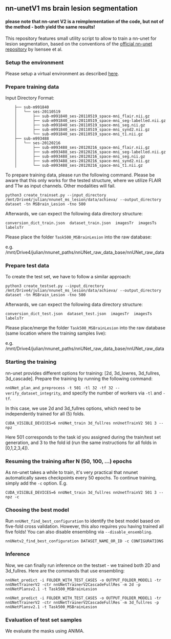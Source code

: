 ## nn-unetV1 ms brain lesion segmentation
#### please note that nn-unet V2 is a reimplementation of the code, but not of the method - both yield the same results!

This repository features small utility script to allow to train a nn-unet for lesion segmentation,
based on the conventions of the [official nn-unet repository](https://github.com/MIC-DKFZ/nnUNet#run-inference) by Isensee et al.


### Setup the environment

Please setup a virtual environment as described [here](https://github.com/MIC-DKFZ/nnUNet#installation).

### Prepare training data

Input Directory Format:

```
    ├── sub-m991840
    │   └── ses-20110519
    │       ├── sub-m991840_ses-20110519_space-mni_flair.nii.gz
    │       ├── sub-m991840_ses-20110519_space-mni_seg-labelled.nii.gz
    │       ├── sub-m991840_ses-20110519_space-mni_seg.nii.gz
    │       ├── sub-m991840_ses-20110519_space-mni_synd2.nii.gz
    │       └── sub-m991840_ses-20110519_space-mni_t1.nii.gz
    ├── sub-m993488
    │   └── ses-20120216
    │       ├── sub-m993488_ses-20120216_space-mni_flair.nii.gz
    │       ├── sub-m993488_ses-20120216_space-mni_seg-labelled.nii.gz
    │       ├── sub-m993488_ses-20120216_space-mni_seg.nii.gz
    │       ├── sub-m993488_ses-20120216_space-mni_synd2.nii.gz
    │       └── sub-m993488_ses-20120216_space-mni_t1.nii.gz
```


To prepare training data, please run the following command. Please be aware that this only works for the tested structure,
where we utilize FLAIR and T1w as input channels. Other modalities will fail.

```
python3 create_trainset.py --input_directory /mnt/Drive4/julian/nnunet_ms_lesion/data/achieva/ --output_directory dataset -tn MSBrain_Lesion -tno 500
```
Afterwards, we can expect the following data directory structure:

```
conversion_dict_train.json  dataset_train.json  imagesTr  imagesTs  labelsTr
```

Please place the folder `Task500_MSBrainLesion` into the raw database:

e.g. /mnt/Drive4/julian/nnunet_paths/nnUNet_raw_data_base/nnUNet_raw_data

### Prepare test data

To create the test set, we have to follow a similar approach:

```
python3 create_testset.py --input_directory /mnt/Drive4/julian/nnunet_ms_lesion/data/achieva/ --output_directory dataset -tn MSBrain_Lesion -tno 500
```

Afterwards, we can expect the following data directory structure:

```
conversion_dict_test.json  dataset_test.json  imagesTr  imagesTs  labelsTr
```

Please place/merge the folder `Task500_MSBrainLesion` into the raw database (same location where the training samples live):

e.g. /mnt/Drive4/julian/nnunet_paths/nnUNet_raw_data_base/nnUNet_raw_data


### Starting the training

nn-unet provides different options for training: [2d, 3d_lowres, 3d_fullres, 3d_cascade]. Prepare the training by running the following command:

`nnUNet_plan_and_preprocess -t 501 -tl 32 -tf 32 --verify_dataset_integrity`, and specify the number of workers via `-tl` and `-tf`.

In this case, we use 2d and 3d_fullres options, which need to be independently trained for all (5) folds.

`
CUDA_VISIBLE_DEVICES=6 nnUNet_train 3d_fullres nnUnetTrainV2 501 3 --npz
`

Here 501 corresponds to the task id you assigned during the train/test set generation, and 3 to the fold id (run the same instructions for all folds in [0,1,2,3,4]).

### Resuming the training after N (50, 100, ...) epochs

As nn-unet takes a while to train, it's very practical that nnunet automatically saves checkpoints every 50 epochs. To continue training, simply add the `-c` option. E.g.

`CUDA_VISIBLE_DEVICES=6 nnUNet_train 3d_fullres nnUnetTrainV2 501 3 --npz -c`

### Choosing the best model

Run `nnUNet_find_best_configuration` to identify the best model based on five-fold cross validation. However, this also requires you having trained all five folds! You can also disable ensembling via `--disable_ensembling`.

```
nnUNetv2_find_best_configuration DATASET_NAME_OR_ID -c CONFIGURATIONS 
```

### Inference

Now, we can finally run inference on the testset - we trained both 2D and 3d_fullres. Here are the commands that use ensembling:

```
nnUNet_predict -i FOLDER_WITH_TEST_CASES -o OUTPUT_FOLDER_MODEL1 -tr nnUNetTrainerV2 -ctr nnUNetTrainerV2CascadeFullRes -m 2d -p nnUNetPlansv2.1 -t Task500_MSBrainLesion
```

```
nnUNet_predict -i FOLDER_WITH_TEST_CASES -o OUTPUT_FOLDER_MODEL1 -tr nnUNetTrainerV2 -ctr nnUNetTrainerV2CascadeFullRes -m 3d_fullres -p nnUNetPlansv2.1 -t Task500_MSBrainLesion
```

### Evaluation of test set samples

We evaluate the masks using ANIMA.
